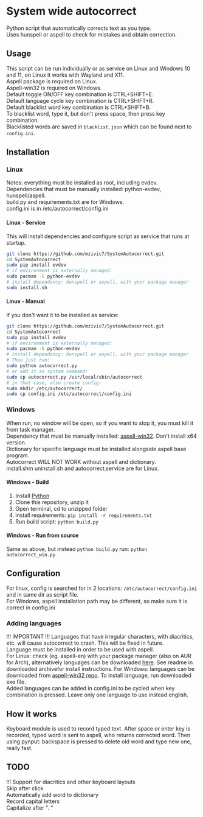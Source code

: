 # System wide autocorrect
Python script that automatically corrects text as you type.  
Uses hunspell or aspell to check for mistakes and obtain correction.  

## Usage
This script can be run individually or as service on Linux and Windows 10 and 11, on Linux it works with Wayland and X11.  
Aspell package is required on Linux.  
Aspell-win32 is required on Windows.  
Default toggle ON/OFF key combination is CTRL+SHIFT+E.  
Default language cycle key combination is CTRL+SHIFT+R.  
Default blacklist word key combination is CTRL+SHIFT+B.  
To blacklist word, type it, but don't press space, then press key combination.  
Blacklisted words are saved in `blacklist.json` which can be found next to `config.ini`.  


## Installation
### Linux
Notes: everything must be installed as root, including evdev.  
Dependencies that must be manually installed: python-evdev, hunspell/aspell.  
build.py and requirements.txt are for Windows.  
config.ini is in /etc/autocorrect/config.ini  
#### Linux - Service
This will install dependencies and configure script as service that runs at startup.  
```sh
git clone https://github.com/mzivic7/SystemAutocorrect.git
cd SystemAutocorrect
sudo pip install evdev
# if environment is externally managed:
sudo pacman -S python-evdev
# install dependancy: hunspell or aspell, with your package manager
sudo install.sh
```

#### Linux - Manual
If you don't want it to be installed as service:  
```sh
git clone https://github.com/mzivic7/SystemAutocorrect.git
cd SystemAutocorrect
sudo pip install evdev
# if environment is externally managed:
sudo pacman -S python-evdev
# install dependancy: hunspell or aspell, with your package manager
# Then just run:
sudo python autocorrect.py
# or add it as system command:
sudo cp autocorrect.py /usr/local/sbin/autocorrect
# in that case, also create config:
sudo mkdir /etc/autocorrect/
sudo cp config.ini /etc/autocorrect/config.ini
```

### Windows
When run, no window will be open, so if you want to stop it, you must kill it from task manager.  
Dependency that must be manually installed: [aspell-win32](https://github.com/adamyg/aspell-win32). Don't install x64 version.  
Dictionary for specific language must be installed alongside aspell base program.  
Autocorrect WILL NOT WORK without aspell and dictionary.  
install.shm uninstall.sh and autocorrect.service are for Linux.  

#### Windows - Build
1. Install [Python](https://www.python.org/)
2. Clone this repository, unzip it
3. Open terminal, cd to unzipped folder
4. install requirements: `pip install -r requirements.txt`
5. Run build script: `python build.py`

#### Windows - Run from source
Same as above, but instead `python build.py` run: `python autocorrect_win.py`

## Configuration
For linux, config is searched for in 2 locations: `/etc/autocorrect/config.ini` and in same dir as script file.  
For Windows, aspell installation path may be different, so make sure it is correct in config.ini  

### Adding languages
!!! IMPORTANT !!! Languages that have irregular characters, with diacritics, etc. will cause autocorrect to crash. This will be fixed in future.  
Language must be installed in order to be used with aspell.  
For Linux: check (eg. aspell-en) with your package manager (also on AUR for Arch), alternatively languages can be downloaded [here](https://ftp.gnu.org/gnu/aspell/dict/0index.html).
See readme in downloaded archivefor install instructions.
For Windows: languages can be downloaded from [aspell-win32 repo](https://github.com/adamyg/aspell-win32).
To install language, run downloaded exe file.  
Added languages can be added in config.ini to be cycled when key combination is pressed.
Leave only one language to use instead english.

## How it works
Keyboard module is used to record typed text. After space or enter key is recorded, typed word is sent to aspell, who returns corrected word. Then using pynput: backspace is pressed to delete old word and type new one, really fast.  

## TODO
!!! Support for diacritics and other keyboard layouts  
Skip after click  
Automatically add word to dictionary  
Record capital letters  
Capitalize after ".  "  
